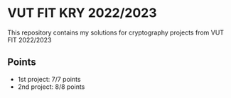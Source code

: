 # VUT FIT KRY 2022/2023

This repository contains my solutions for cryptography projects from VUT FIT 2022/2023

## Points
- 1st project: 7/7 points
- 2nd project: 8/8 points
